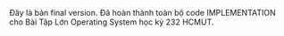 Đây là bản final version. Đã hoàn thành toàn bộ code IMPLEMENTATION cho Bài Tập Lớn Operating System học kỳ 232 HCMUT.
